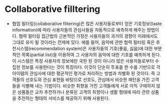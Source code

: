 # Collaborative filltering
* 협업 필터링(collaborative filtering)은 많은 사용자들로부터 얻은 기호정보(taste information)에 따라 사용자들의 관심사들을 자동적으로 예측하게 해주는 방법이다. 협력 필터링 접근법의 근본적인 가정은 사용자들의 과거의 경향이 미래에서도 그대로 유지 될 것이라는 전제에 있다. 예를 들어, 음악에 관한 협력 필터링 혹은 추천시스템(recommendation system)은 사용자들의 기호(좋음, 싫음)에 대한 부분적인 목록(partial list)을 이용하여 그 사용자의 음악에 대한 기호를 예측하게 된다. 이 시스템은 특정 사용자의 정보에만 국한 된 것이 아니라 많은 사용자들로부터 수집한 정보를 사용한다는 것이 특징이다. 이것이 단순히 투표를 한 수를 기반으로 각 아이템의 관심사에 대한 평균적인 평가로 처리하는 방법과 차별화 된 것이다. 즉 고객들의 선호도와 관심 표현을 바탕으로 선호도, 관심에서 비슷한 패턴을 가진 고객들을 식별해 내는 기법이다. 비슷한 취향을 가진 고객들에게 서로 아직 구매하지 않은 상품들은 교차 추천하거나 분류된 고객의 취향이나 생활 형태에 따라 관련 상품을 추천하는 형태의 서비스를 제공하기 위해 사용된다.


